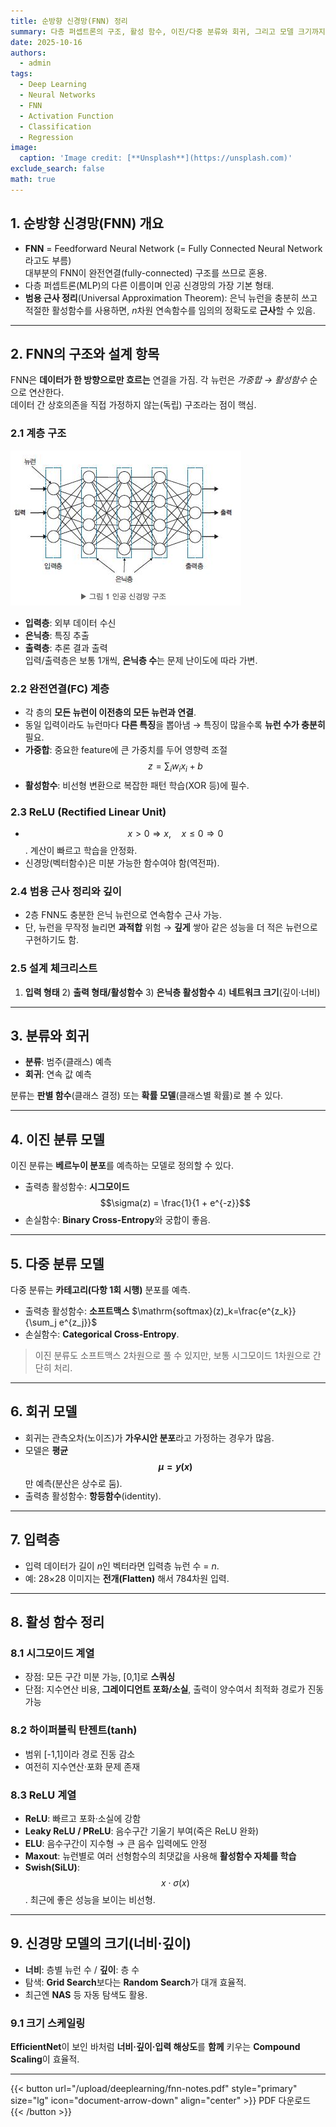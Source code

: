```yaml
---
title: 순방향 신경망(FNN) 정리
summary: 다층 퍼셉트론의 구조, 활성 함수, 이진/다중 분류와 회귀, 그리고 모델 크기까지 한 번에 정리.
date: 2025-10-16
authors:
  - admin
tags:
  - Deep Learning
  - Neural Networks
  - FNN
  - Activation Function
  - Classification
  - Regression
image:
  caption: 'Image credit: [**Unsplash**](https://unsplash.com)'
exclude_search: false
math: true
---
```


## 1. 순방향 신경망(FNN) 개요

- **FNN** = Feedforward Neural Network (= Fully Connected Neural Network 라고도 부름)  
  대부분의 FNN이 완전연결(fully-connected) 구조를 쓰므로 혼용.
- 다층 퍼셉트론(MLP)의 다른 이름이며 인공 신경망의 가장 기본 형태.
- **범용 근사 정리**(Universal Approximation Theorem): 은닉 뉴런을 충분히 쓰고 적절한 활성함수를 사용하면, *n*차원 연속함수를 임의의 정확도로 **근사**할 수 있음.

---

## 2. FNN의 구조와 설계 항목

FNN은 **데이터가 한 방향으로만 흐르는** 연결을 가짐. 각 뉴런은 *가중합 → 활성함수* 순으로 연산한다.  
데이터 간 상호의존을 직접 가정하지 않는(독립) 구조라는 점이 핵심.

### 2.1 계층 구조

![계층 구조](image.png)

- **입력층**: 외부 데이터 수신  
- **은닉층**: 특징 추출  
- **출력층**: 추론 결과 출력  
입력/출력층은 보통 1개씩, **은닉층 수**는 문제 난이도에 따라 가변.

### 2.2 완전연결(FC) 계층

- 각 층의 **모든 뉴런이 이전층의 모든 뉴런과 연결**.  
- 동일 입력이라도 뉴런마다 **다른 특징**을 뽑아냄 → 특징이 많을수록 **뉴런 수가 충분히** 필요.
- **가중합**: 중요한 feature에 큰 가중치를 두어 영향력 조절  
  $$z = \sum_i w_i x_i + b$$
- **활성함수**: 비선형 변환으로 복잡한 패턴 학습(XOR 등)에 필수.

### 2.3 ReLU (Rectified Linear Unit)

- $$x > 0 \Rightarrow x, \quad x \le 0 \Rightarrow 0$$. 계산이 빠르고 학습을 안정화.  
- 신경망(벡터함수)은 미분 가능한 함수여야 함(역전파).

### 2.4 범용 근사 정리와 깊이

- 2층 FNN도 충분한 은닉 뉴런으로 연속함수 근사 가능.  
- 단, 뉴런을 무작정 늘리면 **과적합** 위험 → **깊게** 쌓아 같은 성능을 더 적은 뉴런으로 구현하기도 함.

### 2.5 설계 체크리스트

1) **입력 형태** 2) **출력 형태/활성함수** 3) **은닉층 활성함수** 4) **네트워크 크기**(깊이·너비)

---

## 3. 분류와 회귀

- **분류**: 범주(클래스) 예측  
- **회귀**: 연속 값 예측

분류는 **판별 함수**(클래스 결정) 또는 **확률 모델**(클래스별 확률)로 볼 수 있다.

---

## 4. 이진 분류 모델

이진 분류는 **베르누이 분포**를 예측하는 모델로 정의할 수 있다.

- 출력층 활성함수: **시그모이드** $$\sigma(z) = \frac{1}{1 + e^{-z}}$$
- 손실함수: **Binary Cross-Entropy**와 궁합이 좋음.

---

## 5. 다중 분류 모델

다중 분류는 **카테고리(다항 1회 시행)** 분포를 예측.

- 출력층 활성함수: **소프트맥스** $\mathrm{softmax}(z)_k=\frac{e^{z_k}}{\sum_j e^{z_j}}$
- 손실함수: **Categorical Cross-Entropy**.

> 이진 분류도 소프트맥스 2차원으로 풀 수 있지만, 보통 시그모이드 1차원으로 간단히 처리.

---

## 6. 회귀 모델

- 회귀는 관측오차(노이즈)가 **가우시안 분포**라고 가정하는 경우가 많음.  
- 모델은 **평균 $$\mu = y(x)$$** 만 예측(분산은 상수로 둠).  
- 출력층 활성함수: **항등함수**(identity).

---

## 7. 입력층

- 입력 데이터가 길이 *n*인 벡터라면 입력층 뉴런 수 = *n*.  
- 예: 28×28 이미지는 **전개(Flatten)** 해서 784차원 입력.

---

## 8. 활성 함수 정리

### 8.1 시그모이드 계열
- 장점: 모든 구간 미분 가능, [0,1]로 **스쿼싱**  
- 단점: 지수연산 비용, **그레이디언트 포화/소실**, 출력이 양수여서 최적화 경로가 진동 가능

### 8.2 하이퍼볼릭 탄젠트(tanh)
- 범위 [-1,1]이라 경로 진동 감소  
- 여전히 지수연산·포화 문제 존재

### 8.3 ReLU 계열
- **ReLU**: 빠르고 포화·소실에 강함  
- **Leaky ReLU / PReLU**: 음수구간 기울기 부여(죽은 ReLU 완화)  
- **ELU**: 음수구간이 지수형 → 큰 음수 입력에도 안정  
- **Maxout**: 뉴런별로 여러 선형함수의 최댓값을 사용해 **활성함수 자체를 학습**  
- **Swish(SiLU)**: $$x \cdot \sigma(x)$$. 최근에 좋은 성능을 보이는 비선형.

---

## 9. 신경망 모델의 크기(너비·깊이)

- **너비**: 층별 뉴런 수 / **깊이**: 층 수  
- 탐색: **Grid Search**보다는 **Random Search**가 대개 효율적.  
- 최근엔 **NAS** 등 자동 탐색도 활용.

### 9.1 크기 스케일링
**EfficientNet**이 보인 바처럼 **너비·깊이·입력 해상도**를 **함께** 키우는 **Compound Scaling**이 효율적.

---

{{< button url="/upload/deeplearning/fnn-notes.pdf" style="primary" size="lg" icon="document-arrow-down" align="center" >}}
PDF 다운로드
{{< /button >}}